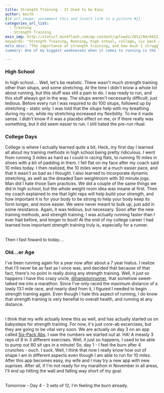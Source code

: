 ```yaml
---
title: Strength Training - It Used to be Easy
author: keith
{{# url_image: uncomment this and insert link to a picture #}} 
categories_url_list:
  - Training
  - Strength Training
main_img: http://static7.mindflash.com/wp-content/uploads/2012/04/0412_strength_pasukaru76.jpg
keywords: "Strength Training, Running, high school, college, six pack abs"
meta_desc: "The importance of strength training, and how much I struggle with it."
summary: One of my biggest weaknesses when it comes to running is the lack of strength training.  To be honest, even in high school and college I never really cared for it very much.  When I had a coach, it was always something I made sure to do.  I grumbled a bit about it, but I always did what my coach set before me.  Was it fear of him finding out I was slacking?  It's very hard to say, but eventually it became part of the pre-workout ritual.  To be honest, I did notice a difference with my running when I was doing my required exercises.

---
```

<p><h3>High School</h3></p>

<p>In high school.... Well, let's be realistic.  There wasn't much strength training other than situps, and some stretching.  At the time I didn't know a whole lot about running, but this stuff was still a pain to do.  I was ready to run, and this stuff always got in the way.  The situps weren't necessarily difficult, just tedious.  Before every run I was required to do 100 situps, followed up by stretching - static only.  I was told that the situps help with my breathing during my run, while my stretching increased my flexibility.  To me it made sense.  I didn't know if it was a placebo effect on me, or if there really was something, but it did seem easier to run. I still hated the pre-run ritual. </p>

<p><h3>College Days</h3></p>

<p>College is where I actually learned quite a bit.  Heck, my first day I learned all about my training methods in high school being pretty ridiculous.  I went from running 3 miles as hard as I could in racing flats, to running 10 miles in shoes with a bit of padding in them.  I fell flat on my face after my coach said 10 miles today.  I then realized, the 10 miles were at a much easier pace, and that it wasn't as bad as I thought.  I also learned to incorporate dynamic stretching, as well as the dreaded 5am weightroom with 30 minute jogs.  Man did I hate those 5am practices.  We did a couple of the same things we did in high school, but the whole weight room idea was insane at first.  Then my coach explained to me that light reps will help build your strength, and how important it is for your body to be strong to help your body keep its form longer, and move easier.  We were never meant to bulk up, just add in some resistance.  Again, it was tedious, but necessary.  Soon after the new training methods, and strength training, I was actually running faster than I ever had before, and longer to boot!  At the end of my college career I had learned how important strength training truly is, especially for a runner.  <br /><br />

Then I fast foward to today....</p>

<p><h3>Old...er Age</h3></p>

<p> I've been running again for a year now after about a 7 year hiatus.  I realize that I'll never be as fast as I once was, and decided that because of that fact, there's no point in really doing any strength training.  Well, it just so happens I have this crazy uncle, <a href="https://twitter.com/hamptonrunner">@hamptonrunner</a>, that somehow sweet-talked me into a marathon.  Since I've only raced the maximum distance of a lowly 13.1 mile race, and nearly died from it, I figured I needed to begin strength training again.  Even though I hate this aspect of running, I do know that strength training is very benefial to overall health, and running at any distance.  <br /><br />

I think that my wife actually knew this as well, and has actually started us on babysteps for strength training.  For now, it's just core-ab excercises, but they are going to be vital very soon.  We are actually on day 3 on an app called <a href="https://itunes.apple.com/us/app/runtastic-six-pack-abs-trainer/id685857245?mt=8">Six-Pack Abs</a>.  I saw the numbers we started out at.  HA!  A measly 3 reps of 8 in 3 different exercises.  Well, it just so happens, I used to be able to pump out 80 sit ups in a minute!  So, day 1 - I feel the burn after 4 crunches - ouch.  I suck.  Well, I think that now I really know how out of shape I am in different aspects even though I am able to run for 10 miles.  After this app becomes easy, my wife and I may try a new app with new suprises.  After all, if I'm not ready for my marathon in November in all areas, I'll end up hitting the wall and falling way short of my goal.<br /><br />

Tomorrow - Day 4 - 3 sets of 12, I'm feeling the burn already. </p>